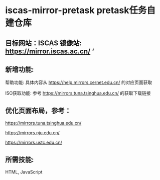 # iscas-mirror-pretask pretask任务自建仓库
## 目标网站：ISCAS 镜像站: https://mirror.iscas.ac.cn/ ‘
## 新增功能:

帮助功能: 具体内容从 https://help.mirrors.cernet.edu.cn/ 的对应页面获取

ISO获取功能: 参考 https://mirrors.tuna.tsinghua.edu.cn/ 的获取下载链接

## 优化页面布局，参考：
https://mirrors.tuna.tsinghua.edu.cn/

https://mirrors.nju.edu.cn/

https://mirrors.ustc.edu.cn/

## 所需技能:
HTML, JavaScript
